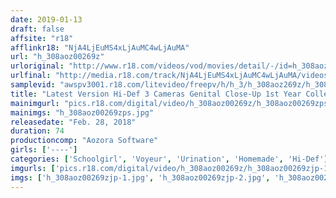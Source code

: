 ```yaml
---
date: 2019-01-13
draft: false
affsite: "r18"
afflinkr18: "NjA4LjEuMS4xLjAuMC4wLjAuMA"
url: "h_308aoz00269z"
urloriginal: "http://www.r18.com/videos/vod/movies/detail/-/id=h_308aoz00269z"
urlfinal: "http://media.r18.com/track/NjA4LjEuMS4xLjAuMC4wLjAuMA/videos/vod/movies/detail/-/id=h_308aoz00269z"
samplevid: "awspv3001.r18.com/litevideo/freepv/h/h_3/h_308aoz269z/h_308aoz269z_dmb_w.mp4"
title: "Latest Version Hi-Def 3 Cameras Genital Close-Up 1st Year College Girls - Raw Toilet Peeping Posting Videos"
mainimgurl: "pics.r18.com/digital/video/h_308aoz00269z/h_308aoz00269zps.jpg"
mainimgs: "h_308aoz00269zps.jpg"
releasedate: "Feb. 28, 2018"
duration: 74
productioncomp: "Aozora Software"
girls: ['----']
categories: ['Schoolgirl', 'Voyeur', 'Urination', 'Homemade', 'Hi-Def']
imgurls: ['pics.r18.com/digital/video/h_308aoz00269z/h_308aoz00269zjp-1.jpg', 'pics.r18.com/digital/video/h_308aoz00269z/h_308aoz00269zjp-2.jpg', 'pics.r18.com/digital/video/h_308aoz00269z/h_308aoz00269zjp-3.jpg', 'pics.r18.com/digital/video/h_308aoz00269z/h_308aoz00269zjp-4.jpg', 'pics.r18.com/digital/video/h_308aoz00269z/h_308aoz00269zjp-5.jpg', 'pics.r18.com/digital/video/h_308aoz00269z/h_308aoz00269zjp-6.jpg', 'pics.r18.com/digital/video/h_308aoz00269z/h_308aoz00269zjp-7.jpg', 'pics.r18.com/digital/video/h_308aoz00269z/h_308aoz00269zjp-8.jpg', 'pics.r18.com/digital/video/h_308aoz00269z/h_308aoz00269zjp-9.jpg', 'pics.r18.com/digital/video/h_308aoz00269z/h_308aoz00269zjp-10.jpg', 'pics.r18.com/digital/video/h_308aoz00269z/h_308aoz00269zjp-11.jpg', 'pics.r18.com/digital/video/h_308aoz00269z/h_308aoz00269zjp-12.jpg', 'pics.r18.com/digital/video/h_308aoz00269z/h_308aoz00269zjp-13.jpg', 'pics.r18.com/digital/video/h_308aoz00269z/h_308aoz00269zjp-14.jpg', 'pics.r18.com/digital/video/h_308aoz00269z/h_308aoz00269zjp-15.jpg', 'pics.r18.com/digital/video/h_308aoz00269z/h_308aoz00269zjp-16.jpg', 'pics.r18.com/digital/video/h_308aoz00269z/h_308aoz00269zjp-17.jpg', 'pics.r18.com/digital/video/h_308aoz00269z/h_308aoz00269zjp-18.jpg', 'pics.r18.com/digital/video/h_308aoz00269z/h_308aoz00269zjp-19.jpg', 'pics.r18.com/digital/video/h_308aoz00269z/h_308aoz00269zjp-20.jpg']
imgs: ['h_308aoz00269zjp-1.jpg', 'h_308aoz00269zjp-2.jpg', 'h_308aoz00269zjp-3.jpg', 'h_308aoz00269zjp-4.jpg', 'h_308aoz00269zjp-5.jpg', 'h_308aoz00269zjp-6.jpg', 'h_308aoz00269zjp-7.jpg', 'h_308aoz00269zjp-8.jpg', 'h_308aoz00269zjp-9.jpg', 'h_308aoz00269zjp-10.jpg', 'h_308aoz00269zjp-11.jpg', 'h_308aoz00269zjp-12.jpg', 'h_308aoz00269zjp-13.jpg', 'h_308aoz00269zjp-14.jpg', 'h_308aoz00269zjp-15.jpg', 'h_308aoz00269zjp-16.jpg', 'h_308aoz00269zjp-17.jpg', 'h_308aoz00269zjp-18.jpg', 'h_308aoz00269zjp-19.jpg', 'h_308aoz00269zjp-20.jpg']
---
```


